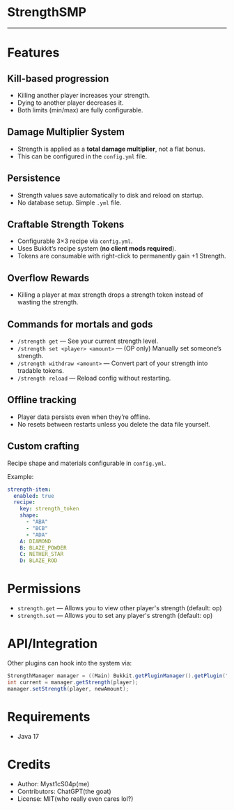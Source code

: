 # StrengthSMP
---
# Features

## Kill-based progression
- Killing another player increases your strength.
- Dying to another player decreases it.
- Both limits (min/max) are fully configurable.

## Damage Multiplier System
- Strength is applied as a **total damage multiplier**, not a flat bonus.
- This can be configured in the `config.yml` file.

## Persistence
- Strength values save automatically to disk and reload on startup.
- No database setup. Simple `.yml` file.

## Craftable Strength Tokens
- Configurable 3×3 recipe via `config.yml`.
- Uses Bukkit’s recipe system (**no client mods required**).
- Tokens are consumable with right-click to permanently gain +1 Strength.

## Overflow Rewards
- Killing a player at max strength drops a strength token instead of wasting the strength.

## Commands for mortals and gods
- `/strength get` — See your current strength level.
- `/strength set <player> <amount>` — (OP only) Manually set someone’s strength.
- `/strength withdraw <amount>` — Convert part of your strength into tradable tokens.
- `/strength reload` — Reload config without restarting.

## Offline tracking
- Player data persists even when they’re offline.
- No resets between restarts unless you delete the data file yourself.

## Custom crafting
Recipe shape and materials configurable in `config.yml`.

Example:
```yaml
strength-item:
  enabled: true
  recipe:
    key: strength_token
    shape:
      - "ABA"
      - "BCB"
      - "ADA"
    A: DIAMOND
    B: BLAZE_POWDER
    C: NETHER_STAR
    D: BLAZE_ROD
```
# Permissions
- `strength.get` — Allows you to view other player's strength (default: op)
- `strength.set` — Allows you to set any player's strength (default: op)

# API/Integration
Other plugins can hook into the system via:
```java
StrengthManager manager = ((Main) Bukkit.getPluginManager().getPlugin("Strength_SMP")).getStrengthManager();
int current = manager.getStrength(player);
manager.setStrength(player, newAmount);
```
# Requirements
- Java 17

# Credits
- Author: Myst1cS04p(me)
- Contributors: ChatGPT(the goat)
- License: MIT(who really even cares lol?)
